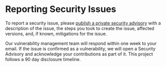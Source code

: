 # Reporting Security Issues
To report a security issue, please [publish a private security advisory](https://github.com/NodeSecure/domain-check/security/advisories) with a description of the issue, the steps you took to create the issue, affected versions, and, if known, mitigations for the issue.

Our vulnerability management team will respond within one week to your email. If the issue is confirmed as a vulnerability, we will open a Security Advisory and acknowledge your contributions as part of it. This project follows a 90 day disclosure timeline.
